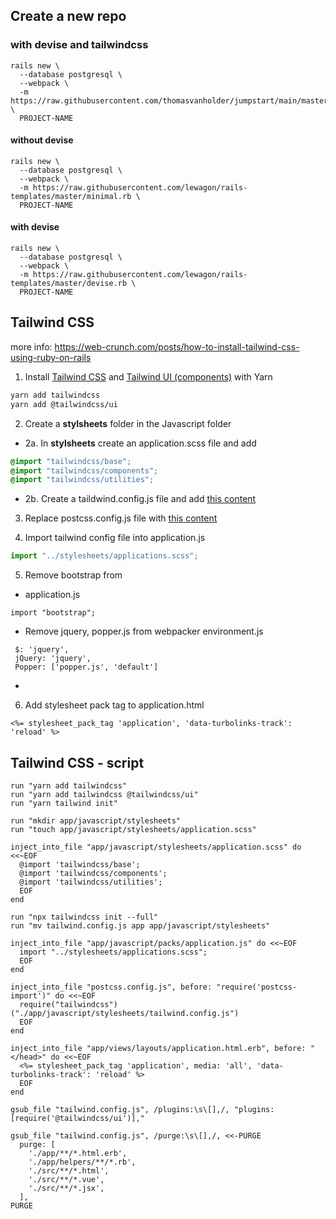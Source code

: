 
## Create a new repo

### with devise and tailwindcss
```
rails new \
  --database postgresql \
  --webpack \
  -m https://raw.githubusercontent.com/thomasvanholder/jumpstart/main/master.rb \
  PROJECT-NAME
```

#### without devise
```
rails new \
  --database postgresql \
  --webpack \
  -m https://raw.githubusercontent.com/lewagon/rails-templates/master/minimal.rb \
  PROJECT-NAME
```

#### with devise
```
rails new \
  --database postgresql \
  --webpack \
  -m https://raw.githubusercontent.com/lewagon/rails-templates/master/devise.rb \
  PROJECT-NAME
 ```


## Tailwind CSS
more info: https://web-crunch.com/posts/how-to-install-tailwind-css-using-ruby-on-rails

1. Install [Tailwind CSS](https://tailwindcss.com/) and [Tailwind UI (components)](https://tailwindui.com/components) with Yarn
```bash
yarn add tailwindcss
yarn add @tailwindcss/ui
```

2. Create a **stylsheets** folder in the Javascript folder
- 2a. In **stylsheets** create an application.scss file and add
```scss
@import "tailwindcss/base";
@import "tailwindcss/components";
@import "tailwindcss/utilities";
```
- 2b. Create a taildwind.config.js file and add [this content](https://github.com/thomasvanholder/jumpstart/blob/main/tailwind.config.js)


3. Replace postcss.config.js file with [this content](https://github.com/thomasvanholder/jumpstart/blob/main/postcss.config.js)


4. Import tailwind config file into application.js
```javascript
import "../stylesheets/applications.scss";
```

5. Remove bootstrap from 
- application.js
```
import "bootstrap";
```
- Remove jquery, popper.js from webpacker environment.js
```
 $: 'jquery',
 jQuery: 'jquery',
 Popper: ['popper.js', 'default'] 
```
- 

6. Add stylesheet pack tag to application.html
```batch
<%= stylesheet_pack_tag 'application', 'data-turbolinks-track': 'reload' %>
```




## Tailwind CSS - script
```batch
run "yarn add tailwindcss"
run "yarn add tailwindcss @tailwindcss/ui"
run "yarn tailwind init"

run "mkdir app/javascript/stylesheets"
run "touch app/javascript/stylesheets/application.scss"

inject_into_file "app/javascript/stylesheets/application.scss" do <<~EOF
  @import 'tailwindcss/base';
  @import 'tailwindcss/components';
  @import 'tailwindcss/utilities';
  EOF
end

run "npx tailwindcss init --full"
run "mv tailwind.config.js app app/javascript/stylesheets"

inject_into_file "app/javascript/packs/application.js" do <<~EOF
  import "../stylesheets/applications.scss";
  EOF
end

inject_into_file "postcss.config.js", before: "require('postcss-import')" do <<~EOF
  require("tailwindcss")("./app/javascript/stylesheets/tailwind.config.js")
  EOF
end

inject_into_file "app/views/layouts/application.html.erb", before: "</head>" do <<~EOF
  <%= stylesheet_pack_tag 'application', media: 'all', 'data-turbolinks-track': 'reload' %>
  EOF
end

gsub_file "tailwind.config.js", /plugins:\s\[],/, "plugins: [require('@tailwindcss/ui')],"

gsub_file "tailwind.config.js", /purge:\s\[],/, <<-PURGE
  purge: [
    './app/**/*.html.erb',
    './app/helpers/**/*.rb',
    './src/**/*.html',
    './src/**/*.vue',
    './src/**/*.jsx',
  ],
PURGE
```
